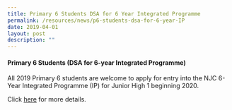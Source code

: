 ```yaml
---
title: Primary 6 Students DSA for 6 Year Integrated Programme
permalink: /resources/news/p6-students-dsa-for-6-year-IP
date: 2019-04-01
layout: post
description: ""
---
```

#### Primary 6 Students (DSA for 6-year Integrated Programme)

All 2019 Primary 6 students are welcome to apply for entry into the NJC 6-Year Integrated Programme (IP) for Junior High 1 beginning 2020.


Click [here](https://moe-nationaljc-staging.netlify.app/admissions/ip-dsa/) for more details.